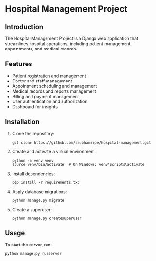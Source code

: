 # Hospital Management Project

## Introduction

The Hospital Management Project is a Django web application that streamlines hospital operations, including patient management, appointments, and medical records.

## Features

- Patient registration and management
- Doctor and staff management
- Appointment scheduling and management
- Medical records and reports management
- Billing and payment management
- User authentication and authorization
- Dashboard for insights

## Installation

1. Clone the repository:
    ```shell
    git clone https://github.com/shubhamrepe/hospital-management.git
    ```

2. Create and activate a virtual environment:
    ```shell
    python -m venv venv
    source venv/bin/activate  # On Windows: venv\Scripts\activate
    ```
3. Install dependencies:
    ```shell
    pip install -r requirements.txt
    ```
4. Apply database migrations:
    ```shell
    python manage.py migrate
    ```
5. Create a superuser:
    ```shell
    python manage.py createsuperuser
    ```


## Usage

To start the server, run:
```shell
python manage.py runserver
